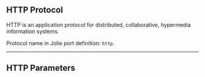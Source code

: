 ## HTTP Protocol

HTTP is an application protocol for distributed, collaborative, hypermedia information systems.

Protocol name in Jolie port definition: `http`.

---

## HTTP Parameters

<div class="code" src="http.iol"></div>